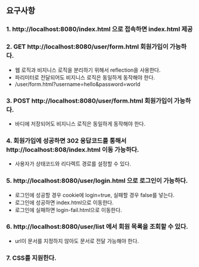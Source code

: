 ## 요구사항

### 1. http://localhost:8080/index.html 으로 접속하면 index.html 제공

### 2. GET http://localhost:8080/user/form.html 회원가입이 가능하다.

- 웹 로직과 비지니스 로직을 분리하기 위해서 reflection을 사용한다.
- 파리미터로 전달되어도 비지니스 로직은 동일하게 동작해야 한다.
- /user/form.html?username=hello&password=world

### 3. POST http://localhost:8080/user/form.html 회원가입이 가능하다.

- 바디에 저장되어도 비지니스 로직은 동일하게 동작해야 한다.

### 4. 회원가입에 성공하면 302 응답코드를 통해서 http://localhost:808/index.html 이동 가능하다.

- 사용자가 상태코드와 리다렉트 경로를 설정할 수 있다.

### 5. http://localhost:8080/user/login.html 으로 로그인이 가능하다.

- 로그인에 성공할 경우 cookie에 login=true, 실패할 경우 false를 넣는다.
- 로그인에 성공하면 index.html으로 이동한다.
- 로그인에 실패하면 login-fail.html으로 이동한다.

### 6. http://localhost:8080/user/list 에서 회원 목록을 조회할 수 있다.

- url이 문서를 지정하지 않아도 문서로 전달 가능해야 한다.

### 7. CSS를 지원한다.
